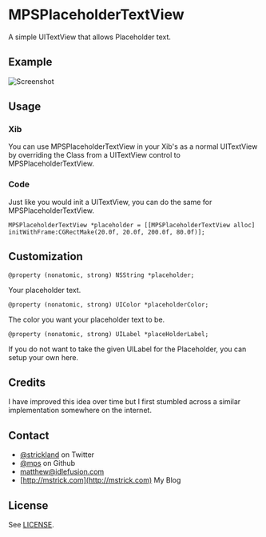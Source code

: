 # MPSPlaceholderTextView

A simple UITextView that allows Placeholder text.

## Example

![Screenshot](https://raw.github.com/mps/MPSPlaceholderTextView/master/images/example.png)

## Usage

### Xib

You can use MPSPlaceholderTextView in your Xib's as a normal UITextView by overriding the Class from a UITextView control to MPSPlaceholderTextView.

### Code

Just like you would init a UITextView, you can do the same for MPSPlaceholderTextView.

```objc
MPSPlaceholderTextView *placeholder = [[MPSPlaceholderTextView alloc] initWithFrame:CGRectMake(20.0f, 20.0f, 200.0f, 80.0f)];
```

## Customization

```objc
@property (nonatomic, strong) NSString *placeholder;
```

Your placeholder text.

```objc
@property (nonatomic, strong) UIColor *placeholderColor;
```

The color you want your placeholder text to be.

```objc
@property (nonatomic, strong) UILabel *placeHolderLabel;
```

If you do not want to take the given UILabel for the Placeholder, you can setup your own here.

## Credits

I have improved this idea over time but I first stumbled across a similar implementation somewhere on the internet.

## Contact

* [@strickland](https://twitter.com/strickland) on Twitter
* [@mps](https://github.com/mps) on Github
* <a href="mailTo:matthew@idlefusion.com">matthew@idlefusion.com</a>
* [http://mstrick.com](http://mstrick.com) My Blog

## License

See [LICENSE](https://github.com/mps/MPSPlaceholderTextView/blob/master/LICENSE).